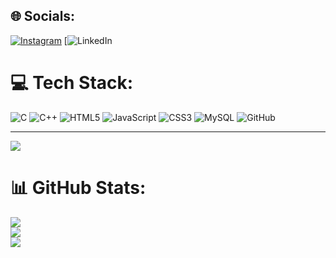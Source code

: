 
## 🌐 Socials:
[![Instagram](https://img.shields.io/badge/Instagram-%23E4405F.svg?logo=Instagram&logoColor=white)](https://instagram.com/anjaney814) [![LinkedIn](www.linkedin.com/in/anjaney-naik-a0a621294) 

# 💻 Tech Stack:
![C](https://img.shields.io/badge/c-%2300599C.svg?style=flat&logo=c&logoColor=white) ![C++](https://img.shields.io/badge/c++-%2300599C.svg?style=flat&logo=c%2B%2B&logoColor=white) ![HTML5](https://img.shields.io/badge/html5-%23E34F26.svg?style=flat&logo=html5&logoColor=white) ![JavaScript](https://img.shields.io/badge/javascript-%23323330.svg?style=flat&logo=javascript&logoColor=%23F7DF1E) ![CSS3](https://img.shields.io/badge/css3-%231572B6.svg?style=flat&logo=css3&logoColor=white) ![MySQL](https://img.shields.io/badge/mysql-4479A1.svg?style=flat&logo=mysql&logoColor=white) ![GitHub](https://img.shields.io/badge/github-%23121011.svg?style=flat&logo=github&logoColor=white)

---
[![](https://visitcount.itsvg.in/api?id=anjaneyNaik-814&icon=5&color=0)](https://visitcount.itsvg.in)

# 📊 GitHub Stats:
![](https://github-readme-stats.vercel.app/api?username=anjaneyNaik-814&theme=vue-dark&hide_border=false&include_all_commits=false&count_private=false)<br/>
![](https://github-readme-streak-stats.herokuapp.com/?user=anjaneyNaik-814&theme=vue-dark&hide_border=false)<br/>
![](https://github-readme-stats.vercel.app/api/top-langs/?username=anjaneyNaik-814&theme=vue-dark&hide_border=false&include_all_commits=false&count_private=false&layout=compact)


